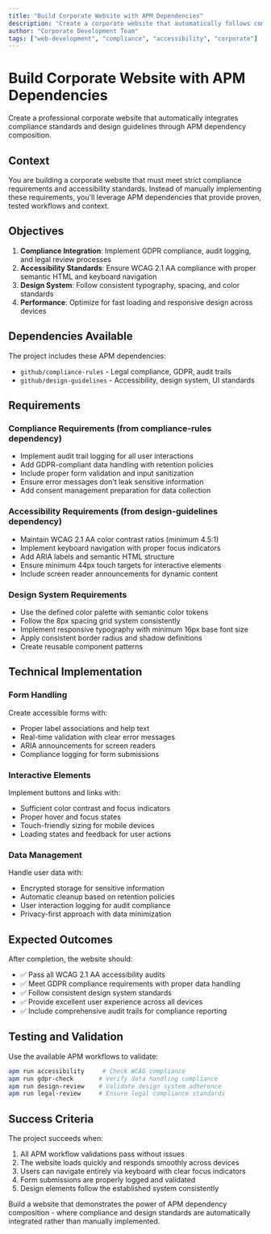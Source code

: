 ```yaml
---
title: "Build Corporate Website with APM Dependencies"
description: "Create a corporate website that automatically follows compliance and design standards through APM package composition"
author: "Corporate Development Team"
tags: ["web-development", "compliance", "accessibility", "corporate"]
---
```


# Build Corporate Website with APM Dependencies

Create a professional corporate website that automatically integrates compliance standards and design guidelines through APM dependency composition.

## Context

You are building a corporate website that must meet strict compliance requirements and accessibility standards. Instead of manually implementing these requirements, you'll leverage APM dependencies that provide proven, tested workflows and context.

## Objectives

1. **Compliance Integration**: Implement GDPR compliance, audit logging, and legal review processes
2. **Accessibility Standards**: Ensure WCAG 2.1 AA compliance with proper semantic HTML and keyboard navigation  
3. **Design System**: Follow consistent typography, spacing, and color standards
4. **Performance**: Optimize for fast loading and responsive design across devices

## Dependencies Available

The project includes these APM dependencies:
- `github/compliance-rules` - Legal compliance, GDPR, audit trails
- `github/design-guidelines` - Accessibility, design system, UI standards

## Requirements

### Compliance Requirements (from compliance-rules dependency)
- Implement audit trail logging for all user interactions
- Add GDPR-compliant data handling with retention policies
- Include proper form validation and input sanitization
- Ensure error messages don't leak sensitive information
- Add consent management preparation for data collection

### Accessibility Requirements (from design-guidelines dependency)  
- Maintain WCAG 2.1 AA color contrast ratios (minimum 4.5:1)
- Implement keyboard navigation with proper focus indicators
- Add ARIA labels and semantic HTML structure
- Ensure minimum 44px touch targets for interactive elements
- Include screen reader announcements for dynamic content

### Design System Requirements
- Use the defined color palette with semantic color tokens
- Follow the 8px spacing grid system consistently
- Implement responsive typography with minimum 16px base font size
- Apply consistent border radius and shadow definitions
- Create reusable component patterns

## Technical Implementation

### Form Handling
Create accessible forms with:
- Proper label associations and help text
- Real-time validation with clear error messages
- ARIA announcements for screen readers
- Compliance logging for form submissions

### Interactive Elements
Implement buttons and links with:
- Sufficient color contrast and focus indicators
- Proper hover and focus states
- Touch-friendly sizing for mobile devices
- Loading states and feedback for user actions

### Data Management
Handle user data with:
- Encrypted storage for sensitive information
- Automatic cleanup based on retention policies
- User interaction logging for audit compliance
- Privacy-first approach with data minimization

## Expected Outcomes

After completion, the website should:
- ✅ Pass all WCAG 2.1 AA accessibility audits
- ✅ Meet GDPR compliance requirements with proper data handling
- ✅ Follow consistent design system standards
- ✅ Provide excellent user experience across all devices
- ✅ Include comprehensive audit trails for compliance reporting

## Testing and Validation

Use the available APM workflows to validate:
```bash
apm run accessibility     # Check WCAG compliance
apm run gdpr-check       # Verify data handling compliance  
apm run design-review    # Validate design system adherence
apm run legal-review     # Ensure legal compliance standards
```

## Success Criteria

The project succeeds when:
1. All APM workflow validations pass without issues
2. The website loads quickly and responds smoothly across devices
3. Users can navigate entirely via keyboard with clear focus indicators
4. Form submissions are properly logged and validated
5. Design elements follow the established system consistently

Build a website that demonstrates the power of APM dependency composition - where compliance and design standards are automatically integrated rather than manually implemented.